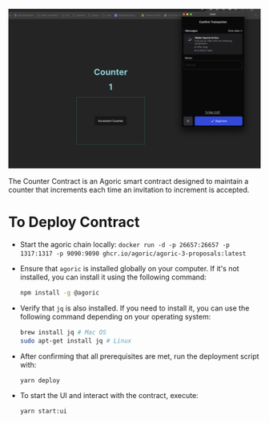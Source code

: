 ![Counter Contract](./images/counter.png)

The Counter Contract is an Agoric smart contract designed to maintain a counter that increments each time an invitation to increment is accepted.

# To Deploy Contract

- Start the agoric chain locally: `docker run -d -p 26657:26657 -p 1317:1317 -p 9090:9090 ghcr.io/agoric/agoric-3-proposals:latest`

- Ensure that `agoric` is installed globally on your computer. If it's not installed, you can install it using the following command:

  ```bash
  npm install -g @agoric
  ```

- Verify that `jq` is also installed. If you need to install it, you can use the following command depending on your operating system:

  ```bash
  brew install jq # Mac OS
  sudo apt-get install jq # Linux
  ```

- After confirming that all prerequisites are met, run the deployment script with:

  ```bash
  yarn deploy
  ```

- To start the UI and interact with the contract, execute:

  ```bash
  yarn start:ui
  ```
